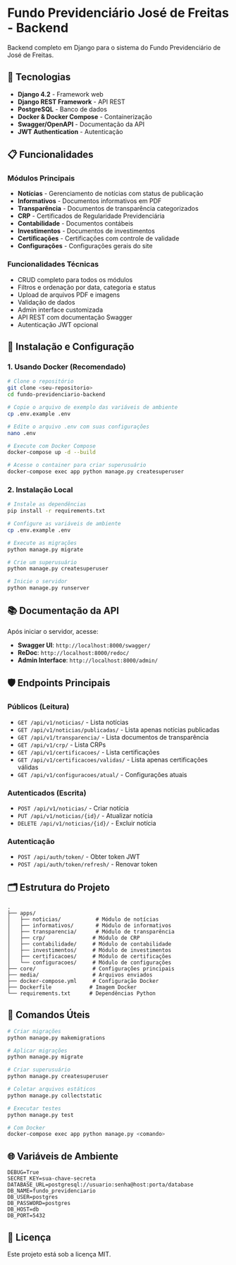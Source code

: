 # Fundo Previdenciário José de Freitas - Backend

Backend completo em Django para o sistema do Fundo Previdenciário de José de Freitas.

## 🚀 Tecnologias

- **Django 4.2** - Framework web
- **Django REST Framework** - API REST
- **PostgreSQL** - Banco de dados
- **Docker & Docker Compose** - Containerização
- **Swagger/OpenAPI** - Documentação da API
- **JWT Authentication** - Autenticação

## 📋 Funcionalidades

### Módulos Principais
- **Notícias** - Gerenciamento de notícias com status de publicação
- **Informativos** - Documentos informativos em PDF
- **Transparência** - Documentos de transparência categorizados
- **CRP** - Certificados de Regularidade Previdenciária
- **Contabilidade** - Documentos contábeis
- **Investimentos** - Documentos de investimentos
- **Certificações** - Certificações com controle de validade
- **Configurações** - Configurações gerais do site

### Funcionalidades Técnicas
- CRUD completo para todos os módulos
- Filtros e ordenação por data, categoria e status
- Upload de arquivos PDF e imagens
- Validação de dados
- Admin interface customizada
- API REST com documentação Swagger
- Autenticação JWT opcional

## 🔧 Instalação e Configuração

### 1. Usando Docker (Recomendado)

```bash
# Clone o repositório
git clone <seu-repositorio>
cd fundo-previdenciario-backend

# Copie o arquivo de exemplo das variáveis de ambiente
cp .env.example .env

# Edite o arquivo .env com suas configurações
nano .env

# Execute com Docker Compose
docker-compose up -d --build

# Acesse o container para criar superusuário
docker-compose exec app python manage.py createsuperuser
```

### 2. Instalação Local

```bash
# Instale as dependências
pip install -r requirements.txt

# Configure as variáveis de ambiente
cp .env.example .env

# Execute as migrações
python manage.py migrate

# Crie um superusuário
python manage.py createsuperuser

# Inicie o servidor
python manage.py runserver
```

## 📚 Documentação da API

Após iniciar o servidor, acesse:

- **Swagger UI**: `http://localhost:8000/swagger/`
- **ReDoc**: `http://localhost:8000/redoc/`
- **Admin Interface**: `http://localhost:8000/admin/`

## 🛡️ Endpoints Principais

### Públicos (Leitura)
- `GET /api/v1/noticias/` - Lista notícias
- `GET /api/v1/noticias/publicadas/` - Lista apenas notícias publicadas
- `GET /api/v1/transparencia/` - Lista documentos de transparência
- `GET /api/v1/crp/` - Lista CRPs
- `GET /api/v1/certificacoes/` - Lista certificações
- `GET /api/v1/certificacoes/validas/` - Lista apenas certificações válidas
- `GET /api/v1/configuracoes/atual/` - Configurações atuais

### Autenticados (Escrita)
- `POST /api/v1/noticias/` - Criar notícia
- `PUT /api/v1/noticias/{id}/` - Atualizar notícia
- `DELETE /api/v1/noticias/{id}/` - Excluir notícia

### Autenticação
- `POST /api/auth/token/` - Obter token JWT
- `POST /api/auth/token/refresh/` - Renovar token

## 🗂️ Estrutura do Projeto

```
.
├── apps/
│   ├── noticias/           # Módulo de notícias
│   ├── informativos/       # Módulo de informativos
│   ├── transparencia/      # Módulo de transparência
│   ├── crp/               # Módulo de CRP
│   ├── contabilidade/     # Módulo de contabilidade
│   ├── investimentos/     # Módulo de investimentos
│   ├── certificacoes/     # Módulo de certificações
│   └── configuracoes/     # Módulo de configurações
├── core/                  # Configurações principais
├── media/                 # Arquivos enviados
├── docker-compose.yml     # Configuração Docker
├── Dockerfile            # Imagem Docker
└── requirements.txt      # Dependências Python
```

## 🔧 Comandos Úteis

```bash
# Criar migrações
python manage.py makemigrations

# Aplicar migrações
python manage.py migrate

# Criar superusuário
python manage.py createsuperuser

# Coletar arquivos estáticos
python manage.py collectstatic

# Executar testes
python manage.py test

# Com Docker
docker-compose exec app python manage.py <comando>
```

## 🌐 Variáveis de Ambiente

```env
DEBUG=True
SECRET_KEY=sua-chave-secreta
DATABASE_URL=postgresql://usuario:senha@host:porta/database
DB_NAME=fundo_previdenciario
DB_USER=postgres
DB_PASSWORD=postgres
DB_HOST=db
DB_PORT=5432
```

## 📝 Licença

Este projeto está sob a licença MIT.